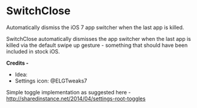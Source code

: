 SwitchClose
===========

Automatically dismiss the iOS 7 app switcher when the last app is killed.

SwitchClose automatically dismisses the app switcher when the last app is killed via the default swipe up gesture - something that should have been included in stock iOS. 

**Credits -**

- Idea: 
- Settings icon: @ELGTweaks7

Simple toggle implementation as suggested here - http://sharedinstance.net/2014/04/settings-root-toggles
